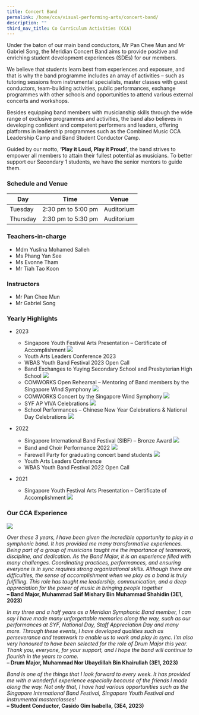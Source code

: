```yaml
---
title: Concert Band
permalink: /home/cca/visual-performing-arts/concert-band/
description: ""
third_nav_title: Co Curriculum Activities (CCA)
---
```

Under the baton of our main band conductors, Mr Pan Chee Mun and Mr Gabriel Song, the Meridian Concert Band aims to provide positive and enriching student development experiences (SDEs) for our members.

We believe that students learn best from experiences and exposure, and that is why the band programme includes an array of activities – such as tutoring sessions from instrumental specialists, master classes with guest conductors, team-building activities, public performances, exchange programmes with other schools and opportunities to attend various external concerts and workshops.

Besides equipping band members with musicianship skills through the wide range of exclusive programmes and activities, the band also believes in developing confident and competent performers and leaders, offering platforms in leadership programmes such as the Combined Music CCA Leadership Camp and Band Student Conductor Camp.

Guided by our motto, **‘Play it Loud, Play it Proud’**, the band strives to empower all members to attain their fullest potential as musicians. To better support our Secondary 1 students, we have the senior mentors to guide them.


### Schedule and Venue

|Day|Time|Venue|
|---|---|---|
|Tuesday|2:30 pm to 5:00 pm| Auditorium|
|Thursday|2:30 pm to 5:30 pm| Auditorium|

### Teachers-in-charge

* Mdm Yuslina Mohamed Salleh
* Ms Phang Yan See
* Ms Evonne Tham
* Mr Tiah Tao Koon


### Instructors

*   Mr Pan Chee Mun
*   Mr Gabriel Song


### Yearly Highlights

* 2023
    * Singapore Youth Festival Arts Presentation – Certificate of Accomplishment
     ![](/images/CCA/Concert%20Band/concert_band_2023_01.jpg)
    * Youth Arts Leaders Conference 2023
    * WBAS Youth Band Festival 2023 Open Call
    * Band Exchanges to Yuying Secondary School and Presbyterian High School
     ![](/images/CCA/Concert%20Band/concert_band_2023_02.jpg)
    * COMWORKS Open Rehearsal – Mentoring of Band members by the Singapore Wind Symphony
     ![](/images/CCA/Concert%20Band/concert_band_2023_03.jpg)
    * COMWORKS Concert by the Singapore Wind Symphony
     ![](/images/CCA/Concert%20Band/concert_band_2023_04.jpg)
    * SYF AP VIVA Celebrations
     ![](/images/CCA/Concert%20Band/concert_band_2023_05.jpg)
    * School Performances – Chinese New Year Celebrations &amp; National Day Celebrations
     ![](/images/CCA/Concert%20Band/concert_band_2023_06.jpg)

* 2022
    * Singapore International Band Festival (SIBF) – Bronze Award
     ![](/images/Band01.jpg)
    * Band and Choir Performance 2022
     ![](/images/Band02.jpg)
    * Farewell Party for graduating concert band students
     ![](/images/Band03.jpg)
    * Youth Arts Leaders Conference
    * WBAS Youth Band Festival 2022 Open Call

* 2021
    * Singapore Youth Festival Arts Presentation – Certificate of Accomplishment
     ![](/images/Band04.jpg)



### Our CCA Experience
![](/images/CCA/Concert%20Band/concert_band_2023_07.jpg)

*Over these 3 years, I have been given the incredible opportunity to play in a symphonic band. It has provided me many transformative experiences. Being part of a group of musicians taught me the importance of teamwork, discipline, and dedication. As the Band Major, it is an experience filled with many challenges. Coordinating practices, performances, and ensuring everyone is in sync requires strong organizational skills. Although there are difficulties, the sense of accomplishment when we play as a band is truly fulfilling. This role has taught me leadership, communication, and a deep appreciation for the power of music in bringing people together*<br>
**– Band Major, Muhammad Saif Mishary Bin Muhammad Shahidin (3E1, 2023)**

*In my three and a half years as a Meridian Symphonic Band member, I can say I have made many unforgettable memories along the way, such as our performances at SYF, National Day, Staff Appreciation Day and many more. Through these events, I have developed qualities such as perseverance and teamwork to enable us to work and play in sync. I'm also very honoured to have been selected for the role of Drum Major this year.  Thank you, everyone, for your support, and I hope the band will continue to flourish in the years to come.*<br>
**– Drum Major, Muhammad Nor Ubaydillah Bin Khairullah (3E1, 2023)**

*Band is one of the things that I look forward to every week. It has provided me with a wonderful experience especially because of the friends I made along the way. Not only that, I have had various opportunities such as the Singapore International Band Festival, Singapore Youth Festival and instrumental masterclasses!*<br>
**– Student Conductor, Casido Gim Isabella, (3E4, 2023)**